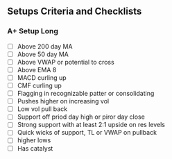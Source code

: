 ## Setups Criteria and Checklists ##

### A+ Setup Long ###

- [ ] Above 200 day MA
- [ ] Above 50 day MA
- [ ] Above VWAP or potential to cross
- [ ] Above EMA 8
- [ ] MACD curling up
- [ ] CMF curling up
- [ ] Flagging in recognizable patter or consolidating
- [ ] Pushes higher on increasing vol
- [ ] Low vol pull back
- [ ] Support off priod day high or piror day close
- [ ] Strong support with at least 2:1 upside on res levels
- [ ] Quick wicks of support, TL or VWAP on pullback
- [ ] higher lows
- [ ] Has catalyst